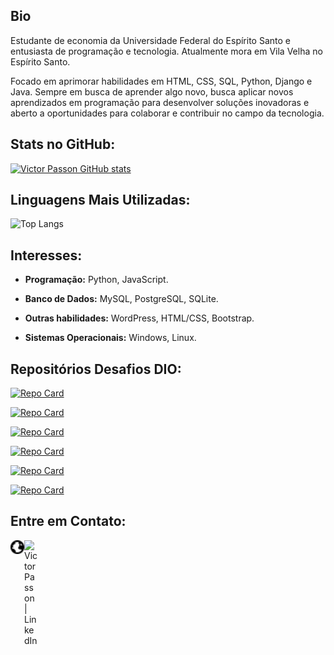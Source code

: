 <!--
**victorpasson/victorpasson** is a ✨ _special_ ✨ repository because its `README.md` (this file) appears on your GitHub profile.

Here are some ideas to get you started:

- 🔭 I’m currently working on ...
- 🌱 I’m currently learning ...
- 👯 I’m looking to collaborate on ...
- 🤔 I’m looking for help with ...
- 💬 Ask me about ...
- 📫 How to reach me: ...
- 😄 Pronouns: ...
- ⚡ Fun fact: ...
-->

## Bio

<p>
Estudante de economia da Universidade Federal do Espírito Santo e entusiasta de programação e tecnologia. Atualmente mora em Vila Velha no Espírito Santo.

Focado em aprimorar habilidades em HTML, CSS, SQL, Python, Django e Java. Sempre em busca de aprender algo novo, busca aplicar novos aprendizados em programação para desenvolver soluções inovadoras e aberto a oportunidades para colaborar e contribuir no campo da tecnologia.

</p>

## Stats no GitHub:

[![Victor Passon GitHub stats](https://github-readme-stats.vercel.app/api?username=victorpasson&show_icons=true&theme=highcontrast)](https://victorpasson.github.io)

## Linguagens Mais Utilizadas:

![Top Langs](https://github-readme-stats-git-masterrstaa-rickstaa.vercel.app/api/top-langs/?username=victorpasson&bg_color=000&border_color=30A3DC&title_color=E94D5F&text_color=FFF)

## Interesses:

<p>
  
- **Programação:** Python, JavaScript.

- **Banco de Dados:** MySQL, PostgreSQL, SQLite.

- **Outras habilidades:** WordPress, HTML/CSS, Bootstrap.

- **Sistemas Operacionais:** Windows, Linux.

</p>

## Repositórios Desafios DIO:

[![Repo Card](https://github-readme-stats.vercel.app/api/pin/?username=victorpasson&repo=UI-UX-Formacao-DIO&bg_color=000&border_color=30A3DC&show_icons=true&icon_color=30A3DC&title_color=E94D5F&text_color=FFF)](https://github.com/victorpasson/UI-UX-Formacao-DIO)

[![Repo Card](https://github-readme-stats.vercel.app/api/pin/?username=victorpasson&repo=trilha-react-desafio01-calculadora&bg_color=000&border_color=30A3DC&show_icons=true&icon_color=30A3DC&title_color=E94D5F&text_color=FFF)](https://github.com/victorpasson/trilha-react-desafio01-calculadora)

[![Repo Card](https://github-readme-stats.vercel.app/api/pin/?username=victorpasson&repo=trilha-react-desafio-2&bg_color=000&border_color=30A3DC&show_icons=true&icon_color=30A3DC&title_color=E94D5F&text_color=FFF)](https://github.com/victorpasson/trilha-react-desafio-2)

[![Repo Card](https://github-readme-stats.vercel.app/api/pin/?username=victorpasson&repo=trilha-react-desafio-3&bg_color=000&border_color=30A3DC&show_icons=true&icon_color=30A3DC&title_color=E94D5F&text_color=FFF)](https://github.com/victorpasson/trilha-react-desafio-3)

[![Repo Card](https://github-readme-stats.vercel.app/api/pin/?username=victorpasson&repo=trilha-react-desafio-4&bg_color=000&border_color=30A3DC&show_icons=true&icon_color=30A3DC&title_color=E94D5F&text_color=FFF)](https://github.com/victorpasson/trilha-react-desafio-4)

[![Repo Card](https://github-readme-stats.vercel.app/api/pin/?username=victorpasson&repo=trilha-react-desafio-5&bg_color=000&border_color=30A3DC&show_icons=true&icon_color=30A3DC&title_color=E94D5F&text_color=FFF)](https://github.com/victorpasson/trilha-react-desafio-5)

## Entre em Contato:

[<img align="left" alt="Victor Passon" width="22px" src="https://raw.githubusercontent.com/iconic/open-iconic/master/svg/globe.svg" />][website]
[<img align="left" alt="Victor Passon | LinkedIn" width="22px" src="https://cdn.jsdelivr.net/npm/simple-icons@v3/icons/linkedin.svg" />][linkedin]

[website]: https://victorpasson.github.io/
[linkedin]: https://www.linkedin.com/in/victorpasson/
